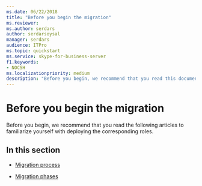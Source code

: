 ```yaml
---
ms.date: 06/22/2018
title: "Before you begin the migration"
ms.reviewer: 
ms.author: serdars
author: serdarsoysal
manager: serdars
audience: ITPro
ms.topic: quickstart
ms.service: skype-for-business-server
f1.keywords:
- NOCSH
ms.localizationpriority: medium
description: "Before you begin, we recommend that you read this document and the following guides to familiarize yourself with deploying the corresponding roles:"
---
```


# Before you begin the migration

Before you begin, we recommend that you read the following articles to familiarize yourself with deploying the corresponding roles.
    
## In this section

- [Migration process](migration-process.md)
    
- [Migration phases](migration-phases.md)
    


